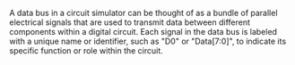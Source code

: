 A data bus in a circuit simulator can be thought of as a bundle of parallel
electrical signals that are used to transmit data between different components
within a digital circuit. Each signal in the data bus is labeled with a unique
name or identifier, such as "D0" or "Data[7:0]", to indicate its specific
function or role within the circuit.